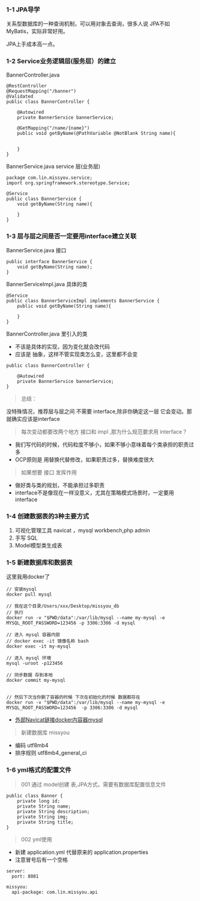 ### 1-1 JPA导学

关系型数据库的一种查询机制，可以用对象去查询，很多人说 JPA不如 MyBatis，实际非常好用。

JPA上手成本高一点。

### 1-2 Service业务逻辑层(服务层）的建立

BannerController.java

```
@RestController
@RequestMapping("/banner")
@Validated
public class BannerController {

    @Autowired
    private BannerService bannerService;

    @GetMapping("/name/{name}")
    public void getByName(@PathVariable @NotBlank String name){


    }
}
```

BannerService.java  service 层(业务层)

```
package com.lin.missyou.service;
import org.springframework.stereotype.Service;

@Service
public class BannerService {
    void getByName(String name){

    }
}
```

### 1-3 层与层之间是否一定要用interface建立关联

BannerService.java 接口

```
public interface BannerService {
    void getByName(String name);
}

```

BannerServiceImpl.java 具体的类

```
@Service
public class BannerServiceImpl implements BannerService {
    public void getByName(String name){

    }
}
```

BannerController.java 里引入的类 

- 不该是具体的实现，因为变化就会改代码
- 应该是 抽象，这样不管实现类怎么变，这里都不会变

```
public class BannerController {

    @Autowired
    private BannerService bannerService;
}
```

> 总结：

没特殊情况，推荐层与层之间 不需要 interface,除非你确定这一层 它会变动。那就确实应该是interface

> 每次变动都要改两个地方 接口和 impl ,那为什么规范要求用 interface？

- 我们写代码的时候，代码粒度不够小，如果不够小意味着每个类承担的职责过多
- OCP原则是 用替换代替修改，如果职责过多，替换难度很大

> 如果想要 接口 发挥作用

- 做好类与类的规划，不能承担过多职责
- interface不是像现在一样没意义，尤其在策略模式场景时，一定要用interface


### 1-4 创建数据表的3种主要方式

1. 可视化管理工具 navicat ，mysql workbench,php admin
2. 手写 SQL
3. Model模型类生成表

### 1-5 新建数据库和数据表

这里我用docker了

```
// 安装mysql
docker pull mysql

// 我在这个目录/Users/xxx/Desktop/missyou_db
// 执行
docker run -v "$PWD/data":/var/lib/mysql --name my-mysql -e MYSQL_ROOT_PASSWORD=123456 -p 3306:3306 -d mysql

// 进入 mysql 容器内部
// docker exec -it 镜像名称 bash
docker exec -it my-mysql

// 进入 mysql 环境
mysql -uroot -p123456

// 同步数据 存到本地
docker commit my-mysql


// 然后下次当你删了容器的时候 下次在初始化的时候 数据都存在
docker run -v "$PWD/data":/var/lib/mysql --name my-mysql -e MYSQL_ROOT_PASSWORD=123456  -p 3306:3306 -d mysql
```

- [外部Navicat链接docker内容器mysql](https://blog.csdn.net/AFishhhhhh/article/details/80368927)


> 新建数据库 missyou 

- 编码 utf8mb4
- 排序规则 utf8mb4_general_ci

### 1-6 yml格式的配置文件

> 001 通过 model创建 表,JPA方式，需要有数据库配置信息文件

```
public class Banner {
    private long id;
    private String name;
    private String description;
    private String img;
    private String title;
}
```

> 002 yml使用

- 新建 application.yml 代替原来的 application.properties
- 注意冒号后有一个空格


```
server:
  port: 8081

missyou:
  api-package: com.lin.missyou.api
```